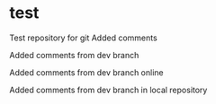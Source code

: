 # test
Test repository for git
Added comments

Added comments from dev branch

Added comments from dev branch online

Added comments from dev branch in local repository




